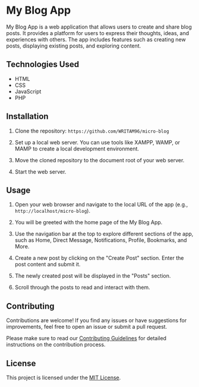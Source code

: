 # My Blog App

My Blog App is a web application that allows users to create and share blog posts. It provides a platform for users to express their thoughts, ideas, and experiences with others. The app includes features such as creating new posts, displaying existing posts, and exploring content.

## Technologies Used

- HTML
- CSS
- JavaScript
- PHP

## Installation

1. Clone the repository: `https://github.com/WRITAM96/micro-blog`

2. Set up a local web server. You can use tools like XAMPP, WAMP, or MAMP to create a local development environment.

3. Move the cloned repository to the document root of your web server.

4. Start the web server.

## Usage

1. Open your web browser and navigate to the local URL of the app (e.g., `http://localhost/micro-blog`).

2. You will be greeted with the home page of the My Blog App.

3. Use the navigation bar at the top to explore different sections of the app, such as Home, Direct Message, Notifications, Profile, Bookmarks, and More.

4. Create a new post by clicking on the "Create Post" section. Enter the post content and submit it.

5. The newly created post will be displayed in the "Posts" section.

6. Scroll through the posts to read and interact with them.

## Contributing

Contributions are welcome! If you find any issues or have suggestions for improvements, feel free to open an issue or submit a pull request.

Please make sure to read our [Contributing Guidelines](CONTRIBUTING.md) for detailed instructions on the contribution process.

## License

This project is licensed under the [MIT License](LICENSE).
